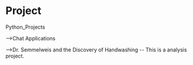 # Project
Python_Projects

-->Chat Applications
        
-->Dr. Semmelweis and the Discovery of Handwashing 
                                -- This is a analysis project.
